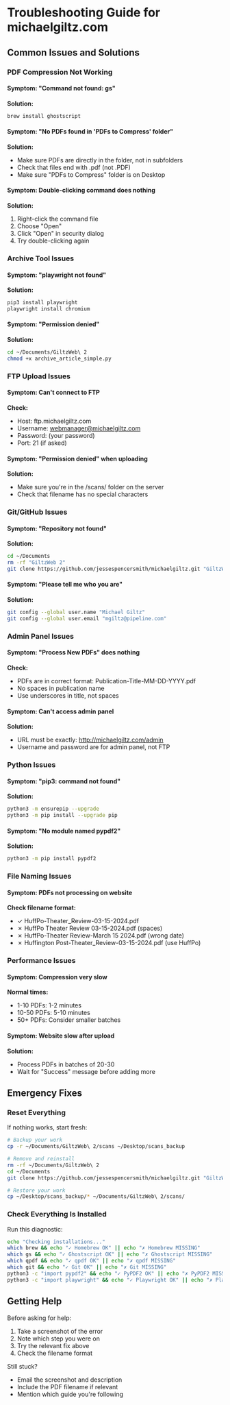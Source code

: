 # Troubleshooting Guide for michaelgiltz.com

## Common Issues and Solutions

### PDF Compression Not Working

#### Symptom: "Command not found: gs"
**Solution:**
```bash
brew install ghostscript
```

#### Symptom: "No PDFs found in 'PDFs to Compress' folder"
**Solution:**
- Make sure PDFs are directly in the folder, not in subfolders
- Check that files end with .pdf (not .PDF)
- Make sure "PDFs to Compress" folder is on Desktop

#### Symptom: Double-clicking command does nothing
**Solution:**
1. Right-click the command file
2. Choose "Open"
3. Click "Open" in security dialog
4. Try double-clicking again

### Archive Tool Issues

#### Symptom: "playwright not found"
**Solution:**
```bash
pip3 install playwright
playwright install chromium
```

#### Symptom: "Permission denied"
**Solution:**
```bash
cd ~/Documents/GiltzWeb\ 2
chmod +x archive_article_simple.py
```

### FTP Upload Issues

#### Symptom: Can't connect to FTP
**Check:**
- Host: ftp.michaelgiltz.com
- Username: webmanager@michaelgiltz.com
- Password: (your password)
- Port: 21 (if asked)

#### Symptom: "Permission denied" when uploading
**Solution:**
- Make sure you're in the /scans/ folder on the server
- Check that filename has no special characters

### Git/GitHub Issues

#### Symptom: "Repository not found"
**Solution:**
```bash
cd ~/Documents
rm -rf "GiltzWeb 2"
git clone https://github.com/jessespencersmith/michaelgiltz.git "GiltzWeb 2"
```

#### Symptom: "Please tell me who you are"
**Solution:**
```bash
git config --global user.name "Michael Giltz"
git config --global user.email "mgiltz@pipeline.com"
```

### Admin Panel Issues

#### Symptom: "Process New PDFs" does nothing
**Check:**
- PDFs are in correct format: Publication-Title-MM-DD-YYYY.pdf
- No spaces in publication name
- Use underscores in title, not spaces

#### Symptom: Can't access admin panel
**Solution:**
- URL must be exactly: http://michaelgiltz.com/admin
- Username and password are for admin panel, not FTP

### Python Issues

#### Symptom: "pip3: command not found"
**Solution:**
```bash
python3 -m ensurepip --upgrade
python3 -m pip install --upgrade pip
```

#### Symptom: "No module named pypdf2"
**Solution:**
```bash
python3 -m pip install pypdf2
```

### File Naming Issues

#### Symptom: PDFs not processing on website
**Check filename format:**
- ✓ HuffPo-Theater_Review-03-15-2024.pdf
- ✗ HuffPo Theater Review 03-15-2024.pdf (spaces)
- ✗ HuffPo-Theater Review-March 15 2024.pdf (wrong date)
- ✗ Huffington Post-Theater_Review-03-15-2024.pdf (use HuffPo)

### Performance Issues

#### Symptom: Compression very slow
**Normal times:**
- 1-10 PDFs: 1-2 minutes
- 10-50 PDFs: 5-10 minutes
- 50+ PDFs: Consider smaller batches

#### Symptom: Website slow after upload
**Solution:**
- Process PDFs in batches of 20-30
- Wait for "Success" message before adding more

## Emergency Fixes

### Reset Everything
If nothing works, start fresh:

```bash
# Backup your work
cp -r ~/Documents/GiltzWeb\ 2/scans ~/Desktop/scans_backup

# Remove and reinstall
rm -rf ~/Documents/GiltzWeb\ 2
cd ~/Documents
git clone https://github.com/jessespencersmith/michaelgiltz.git "GiltzWeb 2"

# Restore your work
cp ~/Desktop/scans_backup/* ~/Documents/GiltzWeb\ 2/scans/
```

### Check Everything Is Installed
Run this diagnostic:

```bash
echo "Checking installations..."
which brew && echo "✓ Homebrew OK" || echo "✗ Homebrew MISSING"
which gs && echo "✓ Ghostscript OK" || echo "✗ Ghostscript MISSING"
which qpdf && echo "✓ qpdf OK" || echo "✗ qpdf MISSING"
which git && echo "✓ Git OK" || echo "✗ Git MISSING"
python3 -c "import pypdf2" && echo "✓ PyPDF2 OK" || echo "✗ PyPDF2 MISSING"
python3 -c "import playwright" && echo "✓ Playwright OK" || echo "✗ Playwright MISSING"
```

## Getting Help

Before asking for help:
1. Take a screenshot of the error
2. Note which step you were on
3. Try the relevant fix above
4. Check the filename format

Still stuck? 
- Email the screenshot and description
- Include the PDF filename if relevant
- Mention which guide you're following